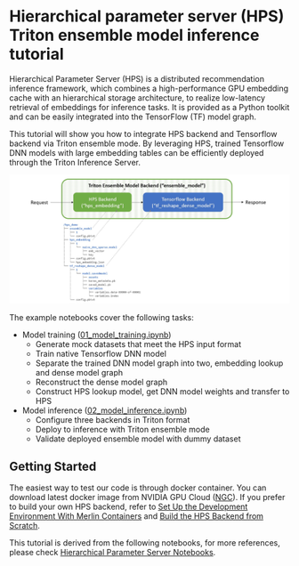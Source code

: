 # Hierarchical parameter server (HPS) Triton ensemble model inference tutorial
Hierarchical Parameter Server (HPS) is a distributed recommendation inference framework, which combines a high-performance GPU embedding cache with an hierarchical storage architecture, to realize low-latency retrieval of embeddings for inference tasks. It is provided as a Python toolkit and can be easily integrated into the TensorFlow (TF) model graph.

This tutorial will show you how to integrate HPS backend and Tensorflow backend via Triton ensemble mode. By leveraging HPS, trained Tensorflow DNN models with large embedding tables can be efficiently deployed through the Triton Inference Server.

![HPS_Triton_overview](./pic/hps_triton_overview.jpg)

The example notebooks cover the following tasks:
* Model training ([01_model_training.ipynb](01_model_training.ipynb))
  * Generate mock datasets that meet the HPS input format
  * Train native Tensorflow DNN model
  * Separate the trained DNN model graph into two, embedding lookup and dense model graph
  * Reconstruct the dense model graph
  * Construct HPS lookup model, get DNN model weights and transfer to HPS
* Model inference ([02_model_inference.ipynb](02_model_inference.ipynb))
  * Configure three backends in Triton format
  * Deploy to inference with Triton ensemble mode
  * Validate deployed ensemble model with dummy dataset


## Getting Started
The easiest way to test our code is through docker container. You can download latest docker image from NVIDIA GPU Cloud ([NGC](https://catalog.ngc.nvidia.com/containers?filters=&orderBy=dateModifiedDESC&query=merlin)). If you prefer to build your own HPS backend, refer to [Set Up the Development Environment With Merlin Containers](https://nvidia-merlin.github.io/HugeCTR/master/hugectr_contributor_guide.html#set-up-the-development-environment-with-merlin-containers) and [Build the HPS Backend from Scratch](../../README.md#hierarchical-parameter-server-backend).

This tutorial is derived from the following notebooks, for more references, please check [Hierarchical Parameter Server Notebooks](https://github.com/NVIDIA-Merlin/HugeCTR/tree/master/hierarchical_parameter_server/notebooks).